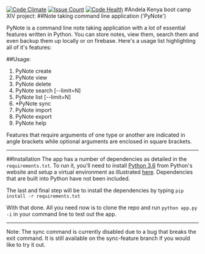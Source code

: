 [![Code Climate](https://codeclimate.com/github/LarryWachira/bc-14-note-taking-application/badges/gpa.svg)](https://codeclimate.com/github/LarryWachira/bc-14-note-taking-application)
[![Issue Count](https://codeclimate.com/github/LarryWachira/bc-14-note-taking-application/badges/issue_count.svg)](https://codeclimate.com/github/LarryWachira/bc-14-note-taking-application)
[![Code Health](https://landscape.io/github/LarryWachira/bc-14-note-taking-application/master/landscape.svg?style=plastic)](https://landscape.io/github/LarryWachira/bc-14-note-taking-application/master)
#Andela Kenya boot camp XIV project:
##Note taking command line application ('PyNote')

PyNote is a command line note taking application with a lot of essential features written in Python.
You can store notes, view them, search them and even backup them up locally or on firebase.
Here's a usage list highlighting all of it's features:

##Usage:
1. PyNote create
2. PyNote view
3. PyNote delete
4. PyNote search [--limit=N]
5. PyNote list [--limit=N]
6. *PyNote sync
7. PyNote import
8. PyNote export
9. PyNote help

Features that require arguments of one type or another are indicated in angle brackets while optional arguments
are enclosed in square brackets.

--------------------------------------------------------

##Installation
The app has a number of dependencies as detailed in the `requirements.txt`. To run it, you'll need to install [Python 3.6](http://python.org) from Python's website and setup a virtual environment as illustrated [here](http://docs.python-guide.org/en/latest/dev/virtualenvs/). Dependencies that are built into Python have not been included.

The last and final step will be to install the dependencies by typing `pip install -r requirements.txt`

With that done. All you need now is to clone the repo and run `python app.py -i` in your command line to test out the app.

--------------------------------------------------------

Note: The sync command is currently disabled due to a bug that breaks the exit command. It is still available on the sync-feature branch if you would like to try it out.
